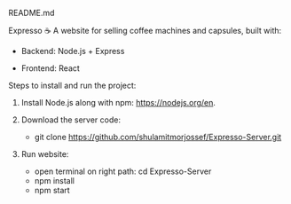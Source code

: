 README.md


Expresso ☕
A website for selling coffee machines and capsules, built with:

  - Backend: Node.js + Express

  - Frontend: React

Steps to install and run the project:

1. Install Node.js along with npm: https://nodejs.org/en.

2. Download the server code:
   - git clone https://github.com/shulamitmorjossef/Expresso-Server.git

3. Run website:
   - open terminal on right path: cd Expresso-Server
   - npm install
   - npm start

